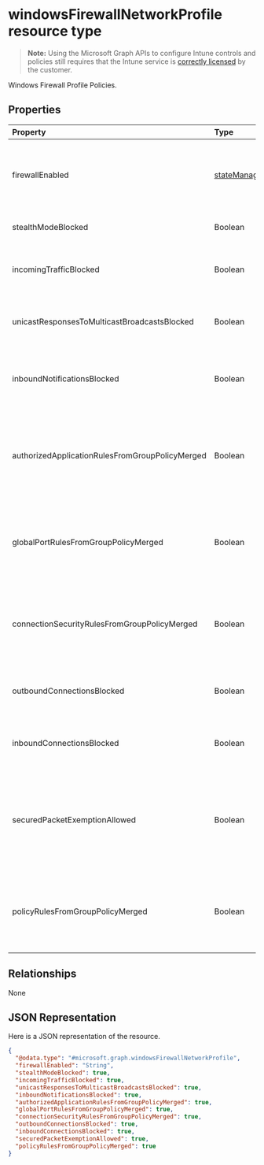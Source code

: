 # windowsFirewallNetworkProfile resource type

> **Note:** Using the Microsoft Graph APIs to configure Intune controls and policies still requires that the Intune service is [correctly licensed](https://go.microsoft.com/fwlink/?linkid=839381) by the customer.

Windows Firewall Profile Policies.
## Properties
|Property|Type|Description|
|:---|:---|:---|
|firewallEnabled|[stateManagementSetting](../resources/intune_deviceconfig_statemanagementsetting.md)|Turn on the firewall and advanced security enforcement. The possible values are: `notConfigured`, `blocked`, `allowed`.|
|stealthModeBlocked|Boolean|Prevent the server from operating in stealth mode|
|incomingTrafficBlocked|Boolean|Configures the firewall to block all incoming traffic regardless of other policy settings|
|unicastResponsesToMulticastBroadcastsBlocked|Boolean|Configures the firewall to block unicast responses to multicast broadcast traffic|
|inboundNotificationsBlocked|Boolean|Prevents the firewall from displaying notifications when an application is blocked from listening on a port|
|authorizedApplicationRulesFromGroupPolicyMerged|Boolean|Configures the firewall to merge authorized application rules from group policy with those from local store instead of ignoring the local store rules|
|globalPortRulesFromGroupPolicyMerged|Boolean|Configures the firewall to merge global port rules from group policy with those from local store instead of ignoring the local store rules|
|connectionSecurityRulesFromGroupPolicyMerged|Boolean|Configures the firewall to merge connection security rules from group policy with those from local store instead of ignoring the local store rules|
|outboundConnectionsBlocked|Boolean|Configures the firewall to block all outgoing connections by default|
|inboundConnectionsBlocked|Boolean|Configures the firewall to block all incoming connections by default|
|securedPacketExemptionAllowed|Boolean|Configures the firewall to allow the host computer to respond to unsolicited network traffic of that traffic is secured by IPSec even when stealthModeBlocked is set to true|
|policyRulesFromGroupPolicyMerged|Boolean|Configures the firewall to merge Firewall Rule policies from group policy with those from local store instead of ignoring the local store rules|

## Relationships
None
## JSON Representation
Here is a JSON representation of the resource.
<!--{
  "blockType": "resource",
  "@odata.type": "microsoft.graph.windowsFirewallNetworkProfile"
}-->
``` json
{
  "@odata.type": "#microsoft.graph.windowsFirewallNetworkProfile",
  "firewallEnabled": "String",
  "stealthModeBlocked": true,
  "incomingTrafficBlocked": true,
  "unicastResponsesToMulticastBroadcastsBlocked": true,
  "inboundNotificationsBlocked": true,
  "authorizedApplicationRulesFromGroupPolicyMerged": true,
  "globalPortRulesFromGroupPolicyMerged": true,
  "connectionSecurityRulesFromGroupPolicyMerged": true,
  "outboundConnectionsBlocked": true,
  "inboundConnectionsBlocked": true,
  "securedPacketExemptionAllowed": true,
  "policyRulesFromGroupPolicyMerged": true
}
```



